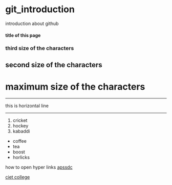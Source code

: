 # git_introduction
introduction about github
#### title of this page
### third size of the characters
## second size of the characters
# maximum size of the characters

***
this is horizontal line
***
1. cricket
2. hockey
3. kabaddi

- coffee
- tea
- boost
- horlicks

how to open hyper links [apssdc](https://www.apssdc.i)

[ciet college](https://chalapathiengg.ac.in)
